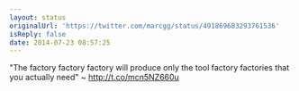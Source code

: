 ```yaml
---
layout: status
originalUrl: 'https://twitter.com/marcgg/status/491869683293761536'
isReply: false
date: 2014-07-23 08:57:25
---
```


"The factory factory factory will produce only the tool factory factories that you actually need" ~ http://t.co/mcn5NZ660u
